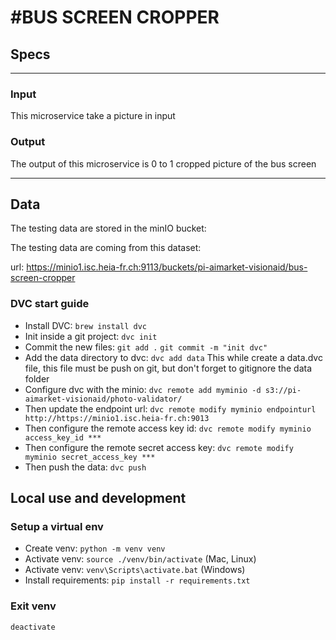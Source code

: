 #BUS SCREEN CROPPER
==========================

## Specs
------------

### Input

This microservice take a picture in input

### Output

The output of this microservice is 0 to 1 cropped picture of the bus screen

--------

## Data

The testing data are stored in the minIO bucket:

The testing data are coming from this dataset: 

url: https://minio1.isc.heia-fr.ch:9113/buckets/pi-aimarket-visionaid/bus-screen-cropper

### DVC start guide
- Install DVC: `brew install dvc`
- Init inside a git project: `dvc init`
- Commit the new files: `git add .` `git commit -m "init dvc"`
- Add the data directory to dvc: `dvc add data` This while create a data.dvc file, this file must be push on git, but don't forget to gitignore the data folder
- Configure dvc with the minio: `dvc remote add myminio -d s3://pi-aimarket-visionaid/photo-validator/`
- Then update the endpoint url: `dvc remote modify myminio endpointurl http://https://minio1.isc.heia-fr.ch:9013`
- Then configure the remote access key id: `dvc remote modify myminio access_key_id ***`
- Then configure the remote secret access key: `dvc remote modify myminio secret_access_key ***`
- Then push the data: `dvc push`


## Local use and development
### Setup a virtual env
- Create venv: `python -m venv venv`
- Activate venv: `source ./venv/bin/activate` (Mac, Linux)
- Activate venv: `venv\Scripts\activate.bat` (Windows)
- Install requirements: `pip install -r requirements.txt`

### Exit venv
`deactivate`